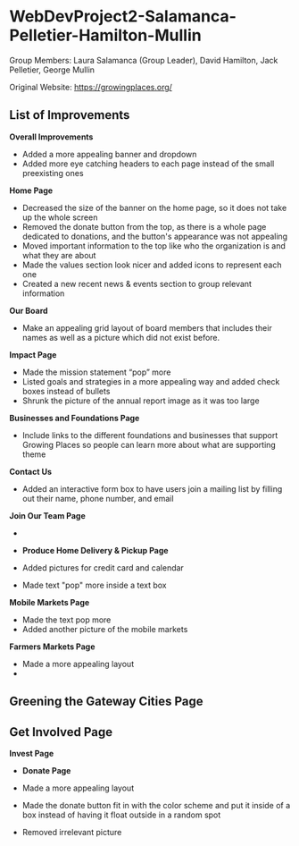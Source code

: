 # WebDevProject2-Salamanca-Pelletier-Hamilton-Mullin

Group Members: Laura Salamanca (Group Leader), David Hamilton, Jack Pelletier, George Mullin

Original Website: https://growingplaces.org/

## **List of Improvements**

**Overall Improvements**

- Added a more appealing banner and dropdown
- Added more eye catching headers to each page instead of the small preexisting ones

**Home Page**

- Decreased the size of the banner on the home page, so it does not take up the whole screen
- Removed the donate button from the top, as there is a whole page dedicated to donations, and the button's appearance was not appealing
- Moved important information to the top like who the organization is and what they are about
- Made the values section look nicer and added icons to represent each one
- Created a new recent news & events section to group relevant information

**Our Board**

- Make an appealing grid layout of board members that includes their names as well as a picture which did not exist before.

**Impact Page**

- Made the mission statement “pop” more
- Listed goals and strategies in a more appealing way and added check boxes instead of bullets
- Shrunk the picture of the annual report image as it was too large

**Businesses and Foundations Page**

- Include links to the different foundations and businesses that support Growing Places so people can learn more about what are supporting theme

**Contact Us**

- Added an interactive form box to have users join a mailing list by filling out their name,
  phone number, and email

**Join Our Team Page**

-

- **Produce Home Delivery & Pickup Page**

- Added pictures for credit card and calendar
- Made text "pop" more inside a text box

**Mobile Markets Page**

- Made the text pop more
- Added another picture of the mobile markets

**Farmers Markets Page**

- Made a more appealing layout
-

## **Greening the Gateway Cities Page**

## **Get Involved Page**

**Invest Page**

- **Donate Page**

- Made a more appealing layout
- Made the donate button fit in with the color scheme and put it inside of a box instead of having it float outside in a random spot
- Removed irrelevant picture
